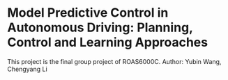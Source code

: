 # Model Predictive Control in Autonomous Driving: Planning, Control and Learning Approaches

This project is the final group project of ROAS6000C.
Author: Yubin Wang, Chengyang Li 